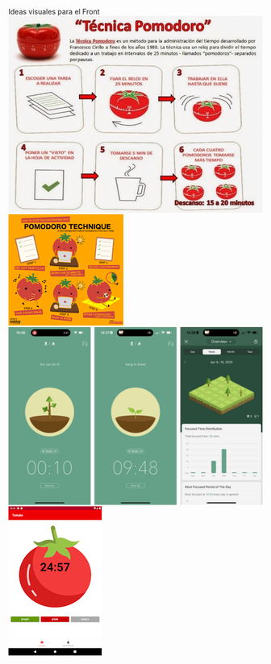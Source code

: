 Ideas visuales para el Front
![alt text](image.png)
![alt text](image-1.png)
![alt text](image-2.png)
![alt text](image-3.png)